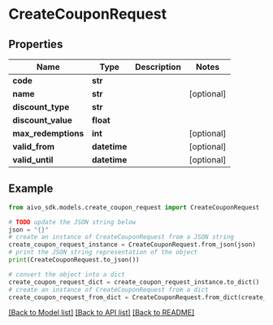 # CreateCouponRequest

## Properties

Name | Type | Description | Notes
------------ | ------------- | ------------- | -------------
**code** | **str** |  |
**name** | **str** |  | [optional]
**discount_type** | **str** |  |
**discount_value** | **float** |  |
**max_redemptions** | **int** |  | [optional]
**valid_from** | **datetime** |  | [optional]
**valid_until** | **datetime** |  | [optional]

## Example

```python
from aivo_sdk.models.create_coupon_request import CreateCouponRequest

# TODO update the JSON string below
json = "{}"
# create an instance of CreateCouponRequest from a JSON string
create_coupon_request_instance = CreateCouponRequest.from_json(json)
# print the JSON string representation of the object
print(CreateCouponRequest.to_json())

# convert the object into a dict
create_coupon_request_dict = create_coupon_request_instance.to_dict()
# create an instance of CreateCouponRequest from a dict
create_coupon_request_from_dict = CreateCouponRequest.from_dict(create_coupon_request_dict)
```

[[Back to Model list]](../README.md#documentation-for-models) [[Back to API list]](../README.md#documentation-for-api-endpoints) [[Back to README]](../README.md)

